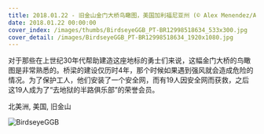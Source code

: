 ```yaml
---
title: 2018.01.22 - 旧金山金门大桥鸟瞰图，美国加利福尼亚州 (© Alex Menendez/Aurora Photos)
date: 2018.01.22 00:00:00
cover_index: /images/thumbs/BirdseyeGGB_PT-BR12998518634_533x300.jpg
cover_detail: /images/BirdseyeGGB_PT-BR12998518634_1920x1080.jpg
---
```


对于那些在上世纪30年代帮助建造这座地标的勇士们来说，这幅金门大桥的鸟瞰图是非常熟悉的。桥梁的建设仅历时4年，那个时候如果遇到强风就会造成危险的情况。为了保护工人，他们安装了一个安全网，而有19人因安全网而获救，之后这19人成为了“去地狱的半路俱乐部”的荣誉会员。

北美洲, 美国, 旧金山

![BirdseyeGGB](/images/BirdseyeGGB_PT-BR12998518634_1920x1080.jpg)
